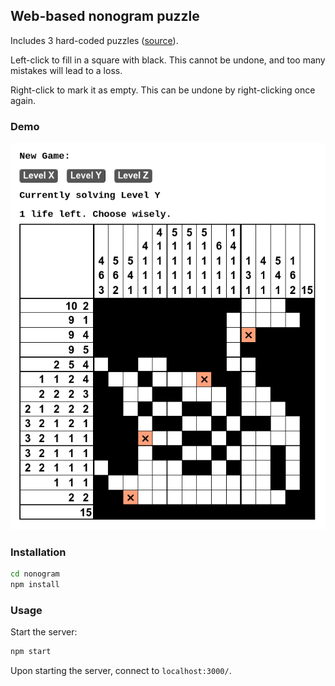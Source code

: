 ## Web-based nonogram puzzle

Includes 3 hard-coded puzzles ([source](https://nonogramskatana.blogspot.com/)).

Left-click to fill in a square with black.
This cannot be undone, and too many mistakes will lead to a loss.

Right-click to mark it as empty.
This can be undone by right-clicking once again.

### Demo

![Nonogram image](/demo.png?raw=true)

### Installation

``` sh
cd nonogram
npm install
```

### Usage

Start the server:

``` sh
npm start
```

Upon starting the server, connect to `localhost:3000/`.
